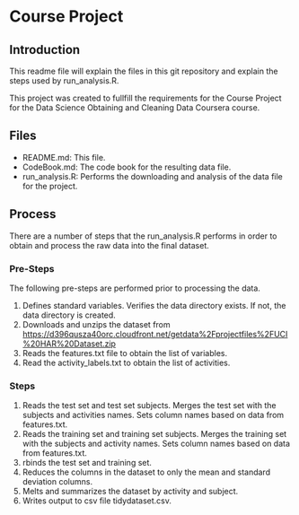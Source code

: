 Course Project
=========

Introduction
------------
This readme file will explain the files in this git repository and explain the steps used by run_analysis.R.

This project was created to fullfill the requirements for the Course Project for the Data Science Obtaining and Cleaning Data Coursera course.

Files
-----
- README.md: This file.
- CodeBook.md: The code book for the resulting data file.
- run_analysis.R: Performs the downloading and analysis of the data file for the project.

Process
-------
There are a number of steps that the run_analysis.R performs in order to obtain and process the raw data into the final dataset.

### Pre-Steps
The following pre-steps are performed prior to processing the data.
1. Defines standard variables. Verifies the data directory exists. If not, the data directory is created.
2. Downloads and unzips the dataset from https://d396qusza40orc.cloudfront.net/getdata%2Fprojectfiles%2FUCI%20HAR%20Dataset.zip
3. Reads the features.txt file to obtain the list of variables.
4. Read the activity_labels.txt to obtain the list of activities.

### Steps
1. Reads the test set and test set subjects. Merges the test set with the subjects and activities names. Sets column names based on data from features.txt.
2. Reads the training set and training set subjects. Merges the training set with the subjects and activity names. Sets column names based on data from features.txt.
3. rbinds the test set and training set.
4. Reduces the columns in the dataset to only the mean and standard deviation columns.
5. Melts and summarizes the dataset by activity and subject.
6. Writes output to csv file tidydataset.csv.
